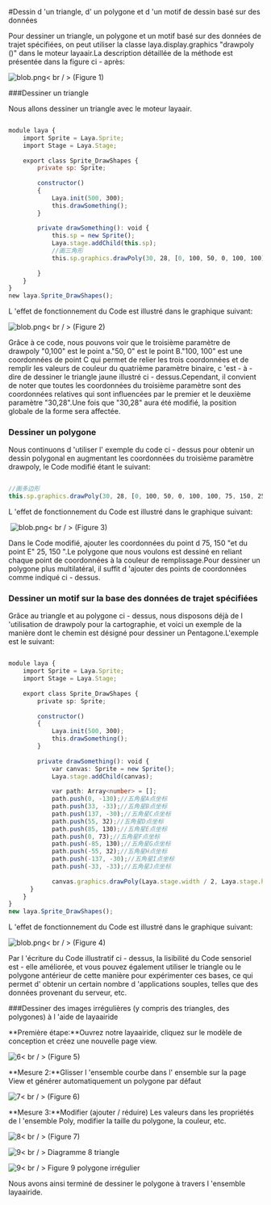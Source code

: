 #Dessin d 'un triangle, d' un polygone et d 'un motif de dessin basé sur des données



Pour dessiner un triangle, un polygone et un motif basé sur des données de trajet spécifiées, on peut utiliser la classe laya.display.graphics "drawpoly ()" dans le moteur layaair.La description détaillée de la méthode est présentée dans la figure ci - après:

​![blob.png](img/1.png)< br / >
(Figure 1)



###Dessiner un triangle

Nous allons dessiner un triangle avec le moteur layaair.


```javascript

module laya {
    import Sprite = Laya.Sprite;
    import Stage = Laya.Stage;
  
    export class Sprite_DrawShapes {
        private sp: Sprite;
  
        constructor()
        {
            Laya.init(500, 300);
            this.drawSomething();
        }
  
        private drawSomething(): void {
            this.sp = new Sprite();
            Laya.stage.addChild(this.sp);
            //画三角形
            this.sp.graphics.drawPoly(30, 28, [0, 100, 50, 0, 100, 100], "#ffff00");
  
        }
    }
}
new laya.Sprite_DrawShapes();
```


L 'effet de fonctionnement du Code est illustré dans le graphique suivant:

​![blob.png](img/2.png)< br / >
(Figure 2)

Grâce à ce code, nous pouvons voir que le troisième paramètre de drawpoly "0,100" est le point a."50, 0" est le point B."100, 100" est une coordonnées de point C qui permet de relier les trois coordonnées et de remplir les valeurs de couleur du quatrième paramètre binaire, c 'est - à - dire de dessiner le triangle jaune illustré ci - dessus.Cependant, il convient de noter que toutes les coordonnées du troisième paramètre sont des coordonnées relatives qui sont influencées par le premier et le deuxième paramètre "30,28".Une fois que "30,28" aura été modifié, la position globale de la forme sera affectée.





### **Dessiner un polygone**

Nous continuons d 'utiliser l' exemple du code ci - dessus pour obtenir un dessin polygonal en augmentant les coordonnées du troisième paramètre drawpoly, le Code modifié étant le suivant:


```typescript

//画多边形
this.sp.graphics.drawPoly(30, 28, [0, 100, 50, 0, 100, 100, 75, 150, 25, 150], "#ffff00");
```


L 'effet de fonctionnement du Code est illustré dans le graphique suivant:



​	![blob.png](img/3.png)< br / >
(Figure 3)

Dans le Code modifié, ajouter les coordonnées du point d 75, 150 "et du point E" 25, 150 ".Le polygone que nous voulons est dessiné en reliant chaque point de coordonnées à la couleur de remplissage.Pour dessiner un polygone plus multilatéral, il suffit d 'ajouter des points de coordonnées comme indiqué ci - dessus.



### **Dessiner un motif sur la base des données de trajet spécifiées**

Grâce au triangle et au polygone ci - dessus, nous disposons déjà de l 'utilisation de drawpoly pour la cartographie, et voici un exemple de la manière dont le chemin est désigné pour dessiner un Pentagone.L'exemple est le suivant:


```typescript

module laya {
    import Sprite = Laya.Sprite;
    import Stage = Laya.Stage;
  
    export class Sprite_DrawShapes {
        private sp: Sprite;
  
        constructor()
        {
            Laya.init(500, 300);
            this.drawSomething();
        }
  
        private drawSomething(): void {
            var canvas: Sprite = new Sprite();
            Laya.stage.addChild(canvas);
 
            var path: Array<number> = [];
            path.push(0, -130);//五角星A点坐标
            path.push(33, -33);//五角星B点坐标
            path.push(137, -30);//五角星C点坐标
            path.push(55, 32);//五角星D点坐标
            path.push(85, 130);//五角星E点坐标
            path.push(0, 73);//五角星F点坐标
            path.push(-85, 130);//五角星G点坐标
            path.push(-55, 32);//五角星H点坐标
            path.push(-137, -30);//五角星I点坐标
            path.push(-33, -33);//五角星J点坐标
 
            canvas.graphics.drawPoly(Laya.stage.width / 2, Laya.stage.height / 2, path, "#FF7F50");
      }
    }
}
new laya.Sprite_DrawShapes();
```


L 'effet de fonctionnement du Code est illustré dans le graphique suivant:

​![blob.png](img/4.png)< br / >
(Figure 4)

Par l 'écriture du Code illustratif ci - dessus, la lisibilité du Code sensoriel est - elle améliorée, et vous pouvez également utiliser le triangle ou le polygone antérieur de cette manière pour expérimenter ces bases, ce qui permet d' obtenir un certain nombre d 'applications souples, telles que des données provenant du serveur, etc.



###Dessiner des images irrégulières (y compris des triangles, des polygones) à l 'aide de layaairide



**Première étape:**Ouvrez notre layaairide, cliquez sur le modèle de conception et créez une nouvelle page view.

​![6](img/5.png)< br / >
(Figure 5)

**Mesure 2:**Glisser l 'ensemble courbe dans l' ensemble sur la page View et générer automatiquement un polygone par défaut

​![7](img/6.png)< br / >
(Figure 6)

**Mesure 3:**Modifier (ajouter / réduire) Les valeurs dans les propriétés de l 'ensemble Poly, modifier la taille du polygone, la couleur, etc.

​![8](img/7.png)< br / >
(Figure 7)

​![9](img/8.png)< br / >
Diagramme 8 triangle

​![9](img/9.png)< br / >
Figure 9 polygone irrégulier



Nous avons ainsi terminé de dessiner le polygone à travers l 'ensemble layaairide.